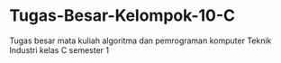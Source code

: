 # Tugas-Besar-Kelompok-10-C
Tugas besar mata kuliah algoritma dan pemrograman komputer Teknik Industri kelas C semester 1
